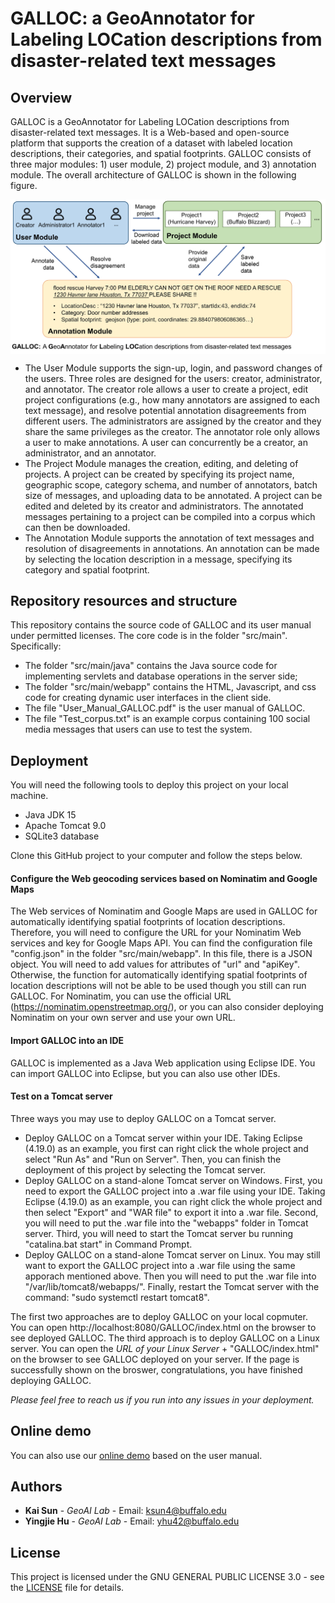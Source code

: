 # GALLOC: a GeoAnnotator for Labeling LOCation descriptions from disaster-related text messages

## Overview
GALLOC is a GeoAnnotator for Labeling LOCation descriptions from disaster-related text messages. It is a Web-based and open-source platform that supports the creation of a dataset with labeled location descriptions, their categories, and spatial footprints. 
GALLOC consists of three major modules: 1) user module, 2) project module, and 3) annotation module. The overall architecture of GALLOC is shown in the following figure.
<p align="center">
<img align="center" src="fig/overall_architecture.jpg" width="600" />
</p>

* The User Module supports the sign-up, login, and password changes of the users. Three roles are designed for the users: creator, administrator, and annotator. The creator role allows a user to create a project, edit project configurations (e.g., how many annotators are assigned to each text message), and resolve potential annotation disagreements from different users. The administrators are assigned by the creator and they share the same privileges as the creator. The annotator role only allows a user to make annotations. A user can concurrently be a creator, an administrator, and an annotator.
* The Project Module manages the creation, editing, and deleting of projects. A project can be created by specifying its project name, geographic scope, category schema, and number of annotators, batch size of messages, and uploading data to be annotated. A project can be edited and deleted by its creator and administrators. The annotated messages pertaining to a project can be compiled into a corpus which can then be downloaded. 
* The Annotation Module supports the annotation of text messages and resolution of disagreements in annotations. An annotation can be made by selecting the location description in a message, specifying its category and spatial footprint.

## Repository resources and structure
This repository contains the source code of GALLOC and its user manual under permitted licenses.
The core code is in the folder "src/main". Specifically:
* The folder "src/main/java" contains the Java source code for implementing servlets and database operations in the server side;
* The folder "src/main/webapp" contains the HTML, Javascript, and css code for creating dynamic user interfaces in the client side.
* The file "User_Manual_GALLOC.pdf" is the user manual of GALLOC.
* The file "Test_corpus.txt" is an example corpus containing 100 social media messages that users can use to test the system.

## Deployment
You will need the following tools to deploy this project on your local machine.
* Java JDK 15
* Apache Tomcat 9.0
* SQLite3 database

Clone this GitHub project to your computer and follow the steps below.
#### Configure the Web geocoding services based on Nominatim and Google Maps
The Web services of Nominatim and Google Maps are used in GALLOC for automatically identifying spatial footprints of location descriptions. Therefore, you will need to configure the URL for your Nominatim Web services and key for Google Maps API. You can find the configuration file "config.json" in the folder "src/main/webapp". In this file, there is a JSON object. You will need to add values for attributes of "url" and "apiKey". Otherwise, the function for automatically identifying spatial footprints of location descriptions will not be able to be used though you still can run GALLOC. For Nominatim, you can use the official URL (https://nominatim.openstreetmap.org/), or you can also consider deploying Nominatim on your own server and use your own URL.

#### Import GALLOC into an IDE 
GALLOC is implemented as a Java Web application using Eclipse IDE. You can import GALLOC into Eclipse, but you can also use other IDEs.

#### Test on a Tomcat server
Three ways you may use to deploy GALLOC on a Tomcat server.
* Deploy GALLOC on a Tomcat server within your IDE. Taking Eclipse (4.19.0) as an example, you first can right click the whole project and select "Run As" and "Run on Server". Then, you can finish the deployment of this project by selecting the Tomcat server.  
* Deploy GALLOC on a stand-alone Tomcat server on Windows. First, you need to export the GALLOC project into a .war file using your IDE. Taking Eclipse (4.19.0) as an example, you can right click the whole project and then select "Export" and "WAR file" to export it into a .war file. Second, you will need to put the .war file into the "webapps" folder in Tomcat server. Third, you will need to start the Tomcat server bu running "catalina.bat start" in Command Prompt.      
* Deploy GALLOC on a stand-alone Tomcat server on Linux. You may still want to export the GALLOC project into a .war file using the same apporach mentioned above. Then you will need to put the .war file into "/var/lib/tomcat8/webapps/". Finally, restart the Tomcat server with the command: "sudo systemctl restart tomcat8".

The first two approaches are to deploy GALLOC on your local copmuter. You can open http://localhost:8080/GALLOC/index.html on the browser to see deployed GALLOC. The third approach is to deploy GALLOC on a Linux server. You can open the *URL of your Linux Server* + "GALLOC/index.html" on the browser to see GALLOC deployed on your server. If the page is successfully shown on the broswer, congratulations, you have finished deploying GALLOC.

*Please feel free to reach us if you run into any issues in your deployment.*

## Online demo
You can also use our [online demo](https://geoai.geog.buffalo.edu/GALLOC/) based on the user manual.

## Authors
* **Kai Sun** - *GeoAI Lab* - Email: ksun4@buffalo.edu
* **Yingjie Hu** - *GeoAI Lab* - Email: yhu42@buffalo.edu

## License

This project is licensed under the GNU GENERAL PUBLIC LICENSE 3.0 - see the [LICENSE](LICENSE) file for details.
